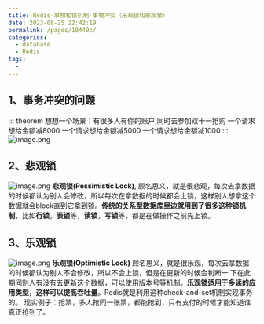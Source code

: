 ```yaml
---
title: Redis-事物和锁机制-事物冲突（乐观锁和悲观锁）
date: 2023-08-25 22:42:19
permalink: /pages/19449c/
categories:
  - database
  - Redis
tags:
  - 
---
```

## 1、事务冲突的问题
::: theorem 想想一个场景：有很多人有你的账户,同时去参加双十一抢购
一个请求想给金额减8000
一个请求想给金额减5000
一个请求想给金额减1000
:::
![image.png](https://raw.gitmirror.com/KwFruit/basic-picture-service/note-v1.0.0//img/202308252247607.png)

## 2、悲观锁
![image.png](https://raw.gitmirror.com/KwFruit/basic-picture-service/note-v1.0.0//img/202308252248598.png)
**悲观锁(Pessimistic Lock)**, 顾名思义，就是很悲观，每次去拿数据的时候都认为别人会修改，所以每次在拿数据的时候都会上锁，这样别人想拿这个数据就会block直到它拿到锁。**传统的关系型数据库里边就用到了很多这种锁机制**，比如**行锁**，**表锁**等，**读锁**，**写锁**等，都是在做操作之前先上锁。

## 3、乐观锁
![image.png](https://raw.gitmirror.com/KwFruit/basic-picture-service/note-v1.0.0//img/202308252248489.png)
**乐观锁(Optimistic Lock)** 顾名思义，就是很乐观，每次去拿数据的时候都认为别人不会修改，所以不会上锁，但是在更新的时候会判断一
下在此期间别人有没有去更新这个数据，可以使用版本号等机制。**乐观锁适用于多读的应用类型，这样可以提高吞吐量**。Redis就是利用这种check-and-set机制实现事务的。
现实例子：抢票，多人抢同一张票，都能抢到，只有支付的时候才能知道谁真正抢到了。

